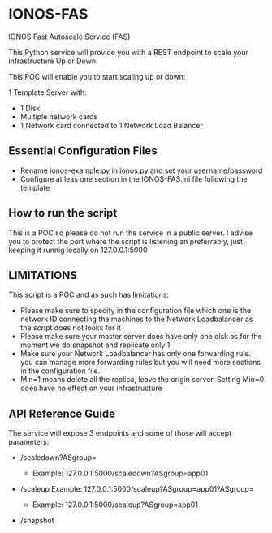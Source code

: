 # IONOS-FAS
IONOS Fast Autoscale Service (FAS)

This Python service will provide you with a REST endpoint to scale your infrastructure Up or Down.

This POC will enable you to start scaling up or down:

1 Template Server with:
- 1 Disk
- Multiple network cards
- 1 Network card connected to 1 Network Load Balancer

## Essential Configuration Files
- Rename ionos-example.py in ionos.py and set your username/password
- Configure at leas one section in the IONOS-FAS.ini file following the template

## How to run the script
This is a POC so please do not run the service in a public server.
I advise you to protect the port where the script is listening an
preferrably, just keeping it runnig locally on 127.0.0.1:5000

## LIMITATIONS
This script is a POC and as such has limitations:
- Please make sure to specify in the configuration file which one is the network ID connecting the machines to the Network Loadbalancer as the script does not looks for it
- Please make sure your master server does have only one disk as for the moment we do snapshot and replicate only 1
- Make sure your Network Loadbalancer has only one forwarding rule. you can manage more forwarding rules but you will need more sections in the configuration file.
- Min=1 means delete all the replica, leave the origin server. Setting Min=0 does have no effect on your infrastructure

## API Reference Guide
The service will expose 3 endpoints and some of those will accept parameters:

- /scaledown?ASgroup=<name of your section in the config file>
  - Example: 127.0.0.1:5000/scaledown?ASgroup=app01

- /scaleup
Example: 127.0.0.1:5000/scaleup?ASgroup=app01?ASgroup=<name of your section in the config file>
  - Example: 127.0.0.1:5000/scaleup?ASgroup=app01

- /snapshot